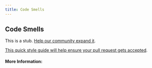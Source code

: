 ```yaml
---
title: Code Smells
---
```


## Code Smells

This is a stub. [Help our community expand it](https://github.com/freecodecamp/guides/tree/master/src/pages/articles/agile/code-smells/index.md).

[This quick style guide will help ensure your pull request gets accepted](https://github.com/freeCodeCamp/guides/blob/master/README.md).

<!-- The article goes here, in GitHub-flavored Markdown. Feel free to add YouTube videos, images, and CodePen/JSBin embeds  -->

#### More Information:
<!-- Please add any articles you think might be helpful to read before writing the article -->


